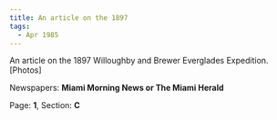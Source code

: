 ```yaml
---  
title: An article on the 1897  
tags:  
  - Apr 1985  
---  
```

  
An article on the 1897 Willoughby and Brewer Everglades Expedition. [Photos]  
  
Newspapers: **Miami Morning News or The Miami Herald**  
  
Page: **1**, Section: **C** 
